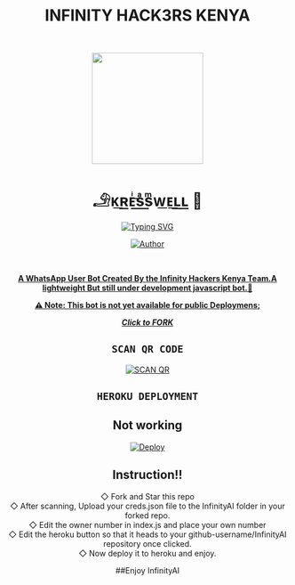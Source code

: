 <div align="center">
<h1><b>INFINITY HACK3RS KENYA</b></h1><br>
 <div align="center">
<p align="center">
        <img src="https://telegra.ph/file/d5431d7fc2792dc14e7fc.jpg" width="200" style="margin-left: auto;margin-right: auto;display: block;">
</p>
<h1 align="center">𓄂ᴋ͟ʀ͟ᴇͥ͟sͣ͟sͫ͟ᴡ͟ᴇ͟ʟ͟ʟ͟ 🗿</h1>
</p>
<a href="https://git.io/typing-svg"><img src="https://readme-typing-svg.demolab.com?font=Ribeye&size=50&pause=1000&color=F710B1&center=true&width=910&height=100&lines=I+Am+INFINITY-AI;MULTI+DEVICE+WHATSAPP+BOT;CREATED+BY+💝KRESSWELL💝;PUBLIC+RELESE+DATE;COMING+SOON;LONG+LIVE+KRESSWELL+🗿." alt="Typing SVG" /></a>
<p align="center"><a href="https://github.com/EscaliBud"><img title="Author" src="https://img.shields.io/badge/OWNER-KRESSWELL-blue.svg?color=54aeff&style=for-the-badge&logo=github" /></p><br>


**A WhatsApp User Bot Created By the Infinity Hackers Kenya Team.A lightweight But still under development javascript bot.👾**

**⚠️ Note: This bot is not yet available for public Deploymens;**

 ***Click to [FORK](https://github.com/EscaliBud/InfinityAI/fork)***



## ```SCAN QR CODE```
[![SCAN QR](https://repl.it/badge/github/quiec/whatsasena)](https://infinityai-pairing.kresswellke.repl.co/)

## ```HEROKU DEPLOYMENT```


## Not working 

[![Deploy](https://www.herokucdn.com/deploy/button.svg)](https://heroku.com/deploy?template=https://github.com/EscaliBud/InfinityAI)






## Instruction!!


◇ Fork and Star this repo <br>
◇ After scanning, Upload your creds.json file to the InfinityAI folder in your forked repo.<br>
◇ Edit the owner number in index.js and place your own number<br>
◇ Edit the heroku button so that it heads to your github-username/InfinityAI repository once clicked.<br>
◇ Now deploy it to heroku and enjoy.<br>

##Enjoy InfinityAI 

